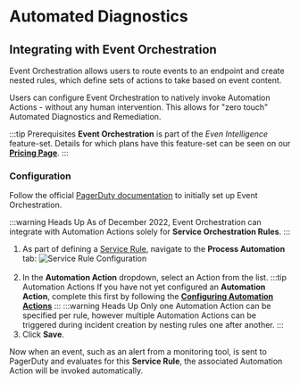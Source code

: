 # Automated Diagnostics

## Integrating with Event Orchestration

Event Orchestration allows users to route events to an endpoint and create nested rules, which define sets of actions to take based on event content.

Users can configure Event Orchestration to natively invoke Automation Actions - without any human intervention. This allows for "zero touch" Automated Diagnostics and Remediation. 

:::tip Prerequisites
**Event Orchestration** is part of the _Even Intelligence_ feature-set. Details for which plans have this feature-set can be seen on our [**Pricing Page**](https://www.pagerduty.com/pricing/#aiops).
:::

### Configuration

Follow the official [PagerDuty documentation](https://support.pagerduty.com/docs/event-orchestration) to initially set up Event Orchestration. 

:::warning Heads Up
As of December 2022, Event Orchestration can integrate with Automation Actions solely for **Service Orchestration Rules**.
:::

1. As part of defining a [Service Rule](https://support.pagerduty.com/docs/event-orchestration#service-rules), navigate to the **Process Automation** tab:
   ![Service Rule Configuration](/assets/img/solutions-auto-diag-event-orchestration.png)<br><br>
2. In the **Automation Action** dropdown, select an Action from the list.
   :::tip Automation Actions
   If you have not yet configured an **Automation Action**, complete this first by following the [**Configuring Automation Actions**](/learning/solutions/automated-diagnostics/automation-actions)
   :::
   :::warning Heads Up
   Only one Automation Action can be specified per rule, however multiple Automation Actions can be triggered during incident creation by nesting rules one after another.
   :::
4. Click **Save**.

Now when an event, such as an alert from a monitoring tool, is sent to PagerDuty and evaluates for this **Service Rule**, the associated Automation Action will be invoked automatically.